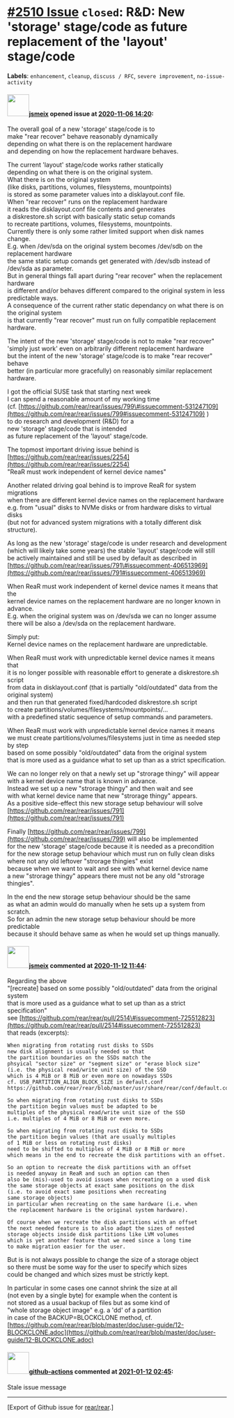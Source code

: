 [\#2510 Issue](https://github.com/rear/rear/issues/2510) `closed`: R&D: New 'storage' stage/code as future replacement of the 'layout' stage/code
=================================================================================================================================================

**Labels**: `enhancement`, `cleanup`, `discuss / RFC`,
`severe improvement`, `no-issue-activity`

#### <img src="https://avatars.githubusercontent.com/u/1788608?u=925fc54e2ce01551392622446ece427f51e2f0ce&v=4" width="50">[jsmeix](https://github.com/jsmeix) opened issue at [2020-11-06 14:20](https://github.com/rear/rear/issues/2510):

The overall goal of a new 'storage' stage/code is to  
make "rear recover" behave reasonably dynamically  
depending on what there is on the replacement hardware  
and depending on how the replacement hardware behaves.

The current 'layout' stage/code works rather statically  
depending on what there is on the original system.  
What there is on the original system  
(like disks, partitions, volumes, filesystems, mountpoints)  
is stored as some parameter values into a disklayout.conf file.  
When "rear recover" runs on the replacement hardware  
it reads the disklayout.conf file contents and generates  
a diskrestore.sh script with basically static setup comands  
to recreate partitions, volumes, filesystems, mountpoints.  
Currently there is only some rather limited support when disk names
change.  
E.g. when /dev/sda on the original system becomes /dev/sdb on the
replacement hardware  
the same static setup comands get generated with /dev/sdb instead of
/dev/sda as parameter.  
But in general things fall apart during "rear recover" when the
replacement hardware  
is different and/or behaves different compared to the original system in
less predictable ways.  
A consequence of the current rather static dependancy on what there is
on the original system  
is that currently "rear recover" must run on fully compatible
replacement hardware.

The intent of the new 'storage' stage/code is not to make "rear
recover"  
'simply just work' even on arbitrarily different replacement hardware  
but the intent of the new 'storage' stage/code is to make "rear recover"
behave  
better (in particular more gracefully) on reasonably similar replacement
hardware.

I got the official SUSE task that starting next week  
I can spend a reasonable amount of my working time  
(cf.
[https://github.com/rear/rear/issues/799\#issuecomment-531247109](https://github.com/rear/rear/issues/799#issuecomment-531247109)
)  
to do research and development (R&D) for a  
new 'storage' stage/code that is intended  
as future replacement of the 'layout' stage/code.

The topmost important driving issue behind is  
[https://github.com/rear/rear/issues/2254](https://github.com/rear/rear/issues/2254)  
"ReaR must work independent of kernel device names"

Another related driving goal behind is to improve ReaR for system
migrations  
when there are different kernel device names on the replacement
hardware  
e.g. from "usual" disks to NVMe disks or from hardware disks to virtual
disks  
(but not for advanced system migrations with a totally different disk
structure).

As long as the new 'storage' stage/code is under research and
development  
(which will likely take some years) the stable 'layout' stage/code will
still  
be actively maintained and still be used by default as described in  
[https://github.com/rear/rear/issues/791\#issuecomment-406513969](https://github.com/rear/rear/issues/791#issuecomment-406513969)

When ReaR must work independent of kernel device names it means that
the  
kernel device names on the replacement hardware are no longer known in
advance.  
E.g. when the original system was on /dev/sda we can no longer assume  
there will be also a /dev/sda on the replacement hardware.

Simply put:  
Kernel device names on the replacement hardware are unpredictable.

When ReaR must work with unpredictable kernel device names it means
that  
it is no longer possible with reasonable effort to generate a
diskrestore.sh script  
from data in disklayout.conf (that is partially "old/outdated" data from
the original system)  
and then run that generated fixed/hardcoded diskrestore.sh script  
to create partitions/volumes/filesystems/mountpoints/...  
with a predefined static sequence of setup commands and parameters.

When ReaR must work with unpredictable kernel device names it means  
we must create partitions/volumes/filesystems just in time as needed
step by step  
based on some possibly "old/outdated" data from the original system  
that is more used as a guidance what to set up than as a strict
specification.

We can no longer rely on that a newly set up "strorage thingy" will
appear  
with a kernel device name that is known in advance.  
Instead we set up a new "strorage thingy" and then wait and see  
with what kernel device name that new "strorage thingy" appears.  
As a positive side-effect this new storage setup behaviour will solve  
[https://github.com/rear/rear/issues/791](https://github.com/rear/rear/issues/791)

Finally
[https://github.com/rear/rear/issues/799](https://github.com/rear/rear/issues/799)
will also be implemented  
for the new 'storage' stage/code because it is needed as a
precondition  
for the new storage setup behaviour which must run on fully clean
disks  
where not any old leftover "strorage thingies" exist  
because when we want to wait and see with what kernel device name  
a new "strorage thingy" appears there must not be any old "strorage
thingies".

In the end the new storage setup behaviour should be the same  
as what an admin would do manually when he sets up a system from
scratch.  
So for an admin the new storage setup behaviour should be more
predictable  
because it should behave same as when he would set up things manually.

#### <img src="https://avatars.githubusercontent.com/u/1788608?u=925fc54e2ce01551392622446ece427f51e2f0ce&v=4" width="50">[jsmeix](https://github.com/jsmeix) commented at [2020-11-12 11:44](https://github.com/rear/rear/issues/2510#issuecomment-726027940):

Regarding the above  
"\[recreate\] based on some possibly "old/outdated" data from the
original system  
that is more used as a guidance what to set up than as a strict
specification"  
see
[https://github.com/rear/rear/pull/2514\#issuecomment-725512823](https://github.com/rear/rear/pull/2514#issuecomment-725512823)  
that reads (excerpts):

    When migrating from rotating rust disks to SSDs
    new disk alignment is usually needed so that
    the partition boundaries on the SSDs match the
    phsyical "sector size" or "segment size" or "erase block size"
    (i.e. the physical read/write unit size) of the SSD
    which is 4 MiB or 8 MiB or even more on nowadays SSDs
    cf. USB_PARTITION_ALIGN_BLOCK_SIZE in default.conf
    https://github.com/rear/rear/blob/master/usr/share/rear/conf/default.conf#L853

    So when migrating from rotating rust disks to SSDs
    the partition begin values must be adapted to be
    multiples of the physical read/write unit size of the SSD
    i.e. multiples of 4 MiB or 8 MiB or even more.

    So when migrating from rotating rust disks to SSDs
    the partition begin values (that are usually multiples
    of 1 MiB or less on rotating rust disks)
    need to be shifted to multiples of 4 MiB or 8 MiB or more
    which means in the end to recreate the disk partitions with an offset.

    So an option to recreate the disk partitions with an offset
    is needed anyway in ReaR and such an option can then
    also be (mis)-used to avoid issues when recreating on a used disk
    the same storage objects at exact same positions on the disk
    (i.e. to avoid exact same positions when recreating
    same storage objects)
    in particular when recreating on the same hardware (i.e. when
    the replacement hardware is the original system hardware).

    Of course when we recreate the disk partitions with an offset
    the next needed feature is to also adapt the sizes of nested
    storage objects inside disk partitions like LVM volumes
    which is yet another feature that we need since a long time
    to make migration easier for the user.

But is is not always possible to change the size of a storage object  
so there must be some way for the user to specify which sizes  
could be changed and which sizes must be strictly kept.

In particular in some cases one cannot shrink the size at all  
(not even by a single byte) for example when the content is  
not stored as a usual backup of files but as some kind of  
"whole storage object image" e.g. a 'dd' of a partition  
in case of the BACKUP=BLOCKCLONE method, cf.  
[https://github.com/rear/rear/blob/master/doc/user-guide/12-BLOCKCLONE.adoc](https://github.com/rear/rear/blob/master/doc/user-guide/12-BLOCKCLONE.adoc)

#### <img src="https://avatars.githubusercontent.com/in/15368?v=4" width="50">[github-actions](https://github.com/apps/github-actions) commented at [2021-01-12 02:45](https://github.com/rear/rear/issues/2510#issuecomment-758357834):

Stale issue message

------------------------------------------------------------------------

\[Export of Github issue for
[rear/rear](https://github.com/rear/rear).\]
